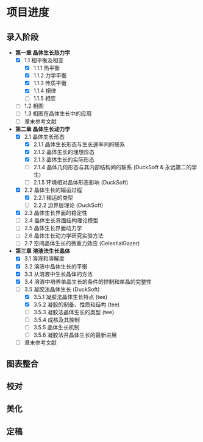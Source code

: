 ﻿# 项目进度
## 录入阶段
- **第一章 晶体生长热力学**
  - [x] 1.1 相平衡及相变
    - [x] 1.1.1 热平衡
    - [x] 1.1.2 力学平衡
    - [x] 1.1.3 传质平衡
    - [x] 1.1.4 相律
    - [ ] 1.1.5 相变
  - [ ] 1.2 相图
  - [ ] 1.3 相图在晶体生长中的应用
  - [ ] 章末参考文献
- **第二章 晶体生长动力学**
  - [x] 2.1 晶体生长形态
    - [x] 2.1.1 晶体生长形态与生长速率间的联系
    - [x] 2.1.2 晶体生长的理想形态
    - [x] 2.1.3 晶体生长的实际形态
    - [ ] 2.1.4 晶体几何形态与其内部结构间的联系 (DuckSoft & 永远第二的学生)
    - [ ] 2.1.5 环境相对晶体形态影响 (DuckSoft)
  - [x] 2.2 晶体生长的输运过程
    - [x] 2.2.1 输运的类型
    - [ ] 2.2.2 边界层理论 (DuckSoft)
  - [x] 2.3 晶体生长界面的稳定性
  - [ ] 2.4 晶体生长界面结构理论模型
  - [ ] 2.5 晶体生长界面动力学
  - [ ] 2.6 晶体生长动力学研究实验方法
  - [ ] 2.7 空间晶体生长的微重力效应 (CelestialGazer)
- **第三章 溶液法生长晶体**
  - [x] 3.1 溶液和溶解度
  - [x] 3.2 溶液中晶体生长的平衡
  - [x] 3.3 从溶液中生长晶体的方法
  - [x] 3.4 溶液中培养单晶生长的条件的控制和单晶的完整性
  - [ ] 3.5 凝胶法晶体生长 (DuckSoft)
    - [x] 3.5.1 凝胶法晶体生长特点 (tee)
    - [x] 3.5.2 凝胶的制备、性质和结构 (tee)
    - [ ] 3.5.3 凝胶法晶体生长的类型 (tee)
    - [ ] 3.5.4 成核及其控制
    - [ ] 3.5.5 晶体生长机制
    - [ ] 3.5.6 凝胶法井晶体生长的最新进展
  - [ ] 章末参考文献
  
## 图表整合

## 校对

## 美化

## 定稿
